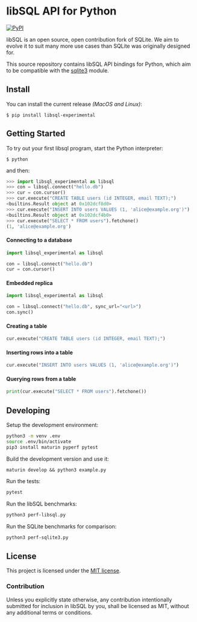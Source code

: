 # libSQL API for Python

[![PyPI](https://badge.fury.io/py/libsql-experimental.svg)](https://badge.fury.io/py/libsql-experimental)

libSQL is an open source, open contribution fork of SQLite. We aim to evolve it to suit many more use cases than SQLite was originally designed for.

This source repository contains libSQL API bindings for Python, which aim to be compatible with the [sqlite3](https://docs.python.org/3/library/sqlite3.html) module.

## Install

You can install the current release _(MacOS and Linux)_:

```
$ pip install libsql-experimental
```

## Getting Started

To try out your first libsql program, start the Python interpreter:

```shell
$ python
```

and then:

```python
>>> import libsql_experimental as libsql
>>> con = libsql.connect("hello.db")
>>> cur = con.cursor()
>>> cur.execute("CREATE TABLE users (id INTEGER, email TEXT);")
<builtins.Result object at 0x102dcf8d0>
>>> cur.execute("INSERT INTO users VALUES (1, 'alice@example.org')")
<builtins.Result object at 0x102dcf4b0>
>>> cur.execute("SELECT * FROM users").fetchone()
(1, 'alice@example.org')
```

#### Connecting to a database

```python
import libsql_experimental as libsql

con = libsql.connect("hello.db")
cur = con.cursor()
```

#### Embedded replica

```python
import libsql_experimental as libsql

con = libsql.connect("hello.db", sync_url="<url>")
con.sync()
```

#### Creating a table

```python
cur.execute("CREATE TABLE users (id INTEGER, email TEXT);")
```

#### Inserting rows into a table

```python
cur.execute("INSERT INTO users VALUES (1, 'alice@example.org')")
```

#### Querying rows from a table

```python
print(cur.execute("SELECT * FROM users").fetchone())
```

## Developing

Setup the development environment:

```sh
python3 -m venv .env
source .env/bin/activate
pip3 install maturin pyperf pytest
```

Build the development version and use it:

```
maturin develop && python3 example.py
```

Run the tests:

```sh
pytest
```

Run the libSQL benchmarks:

```sh
python3 perf-libsql.py
```

Run the SQLite benchmarks for comparison:

```sh
python3 perf-sqlite3.py
```

## License

This project is licensed under the [MIT license].

### Contribution

Unless you explicitly state otherwise, any contribution intentionally submitted
for inclusion in libSQL by you, shall be licensed as MIT, without any additional
terms or conditions.

[MIT license]: https://github.com/libsql/libsql-experimental-python/blob/main/LICENSE.md

